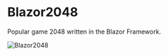 # Blazor2048

Popular game 2048 written in the Blazor Framework.

![Blazor2048](https://user-images.githubusercontent.com/21157538/118307254-5533d180-b4e2-11eb-9b17-281f2ba73546.gif)
